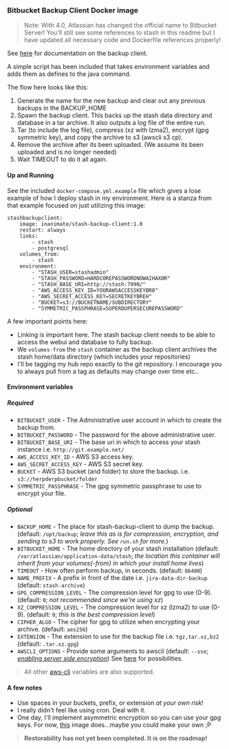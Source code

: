 ### Bitbucket Backup Client Docker image

> Note: With 4.0, Atlassian has changed the official name to Bitbucket Server! You'll still see some references to stash in this readme but I have updated all necessary code and Dockerfile references properly!


See [here](https://confluence.atlassian.com/display/STASH/Using+the+Stash+Backup+Client) for documentation on the backup client.

A simple script has been included that takes environment variables and adds them as defines to the java command.

The flow here looks like this:

1. Generate the name for the new backup and clear out any previous backups in the BACKUP_HOME
2. Spawn the backup client. This backs up the stash data directory and database in a tar archive. It also outputs a log file of the entire run.
3. Tar (to include the log file), compress (xz with lzma2), encrypt (gpg symmetric key), and copy the archive to s3 (awscli s3 cp).
4. Remove the archive after its been uploaded. (We assume its been uploaded and is no longer needed)
5. Wait TIMEOUT to do it all again.

#### Up and Running

See the included `docker-compose.yml.example` file which gives a lose example of how I deploy stash in my environment. 
Here is a stanza from that example focused on just utilizing this image:

```
stashbackupclient:  
    image: inanimate/stash-backup-client:1.0 
    restart: always  
    links:  
        - stash  
        - postgresql  
    volumes_from:  
        - stash  
    environment:  
        - "STASH_USER=stashadmin"  
        - "STASH_PASSWORD=HARDCOREPASSWORDNOWAIHAX0R"  
        - "STASH_BASE_URI=http://stash:7990/"  
        - "AWS_ACCESS_KEY_ID=YOURAWSACCESSKEYBR0"  
        - "AWS_SECRET_ACCESS_KEY=SECRETKEYBREH" 
        - "BUCKET=s3://BUCKETNAME/SUBDIRECTORY"  
        - "SYMMETRIC_PASSPHRASE=SUPERDUPERSECUREPASSWORD"  
```

A few important points here:

* Linking is important here. The stash backup client needs to be able to access the webui and database to fully backup.
* We `volumes-from` the `stash` container as the backup client archives the stash home/data directory (which includes your repositories)
* I'll be tagging my hub repo exactly to the git repository. I encourage you to always pull from a tag as defaults may change over time etc.. 

#### Environment variables 

##### *Required* 


* `BITBUCKET_USER` - The Administrative user account in which to create the backup from.
* `BITBUCKET_PASSWORD` - The password for the above administrative user.
* `BITBUCKET_BASE_URI` - The base uri in which to access your stash instance i.e. `http://git.example.net/`
* `AWS_ACCESS_KEY_ID` - AWS S3 access key. 
* `AWS_SECRET_ACCESS_KEY` - AWS S3 secret key. 
* `BUCKET` - AWS S3 bucket (and folder) to store the backup. i.e. `s3://herpderpbucket/folder` 
* `SYMMETRIC_PASSPHRASE` - The gpg symmetric passphrase to use to encrypt your file. 

##### *Optional* 
* `BACKUP_HOME` - The place for stash-backup-client to dump the backup. (default: `/opt/backup`; *leave this as is for compression, encryption, and sending to s3 to work properly. See `run.sh` for more.*)
* `BITBUCKET_HOME` - The home directory of your stash installation (default: `/var/atlassian/application-data/stash`; *the location this container will inherit from your volumes{-from} in which your install home lives*)
* `TIMEOUT` - How often perform backup, in seconds. (default: `86400`) 
* `NAME_PREFIX` - A prefix in front of the date i.e. `jira-data-dir-backup` (default: `stash-archive`) 
* `GPG_COMPRESSION_LEVEL` - The compression level for gpg to use (0-9). (default: `0`; *not recommended since we're using xz*) 
* `XZ_COMPRESSION_LEVEL` - The compression level for xz (lzma2) to use (0-9). (default: `9`; *this is the best compression level*) 
* `CIPHER_ALGO` - The cipher for gpg to utilize when encrypting your archive. (default: `aes256`) 
* `EXTENSION` - The extension to use for the backup file i.e. `tgz,tar.xz,bz2` (default: `.tar.xz.gpg`) 
* `AWSCLI_OPTIONS` - Provide some arguments to awscli (default: `--sse`; *[enabling server side encryption](http://docs.aws.amazon.com/AmazonS3/latest/dev/serv-side-encryption.html)*) See [here](http://docs.aws.amazon.com/cli/latest/reference/s3/cp.html) for possibilities. 

> All other [aws-cli](https://github.com/aws/aws-cli) variables are also supported. 

#### A few notes

* Use spaces in your buckets, prefix, or extension *at your own risk*!
* I really didn't feel like using cron. Deal with it.
* One day, I'll implement asymmetric encryption so you can use your gpg keys. For now, [this](https://hub.docker.com/r/siomiz/postgresql-s3/) image does...maybe you could make your own ;P


> **Restorability has not yet been completed. It is on the roadmap!**
